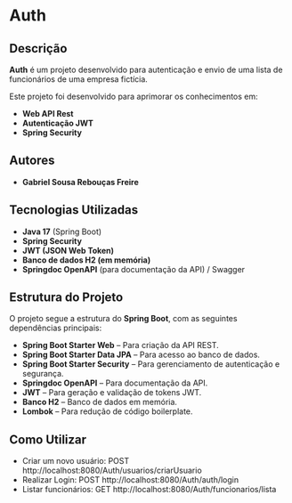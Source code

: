 # Auth

## Descrição
**Auth** é um projeto desenvolvido para autenticação e envio de uma lista de funcionários de uma empresa fictícia.

Este projeto foi desenvolvido para aprimorar os conhecimentos em:
- **Web API Rest**
- **Autenticação JWT**
- **Spring Security**

## Autores
- **Gabriel Sousa Rebouças Freire**

## Tecnologias Utilizadas
- **Java 17** (Spring Boot)
- **Spring Security**
- **JWT (JSON Web Token)**
- **Banco de dados H2 (em memória)**
- **Springdoc OpenAPI** (para documentação da API) / Swagger

## Estrutura do Projeto
O projeto segue a estrutura do **Spring Boot**, com as seguintes dependências principais:
- **Spring Boot Starter Web** – Para criação da API REST.
- **Spring Boot Starter Data JPA** – Para acesso ao banco de dados.
- **Spring Boot Starter Security** – Para gerenciamento de autenticação e segurança.
- **Springdoc OpenAPI** – Para documentação da API.
- **JWT** – Para geração e validação de tokens JWT.
- **Banco H2** – Banco de dados em memória.
- **Lombok** – Para redução de código boilerplate.

## Como Utilizar
- Criar um novo usuário: POST http://localhost:8080/Auth/usuarios/criarUsuario
- Realizar Login: POST http://localhost:8080/Auth/auth/login
- Listar funcionários: GET http://localhost:8080/Auth/funcionarios/lista
